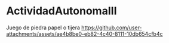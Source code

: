 # ActividadAutonomaIII
Juego de piedra papel o tijera
https://github.com/user-attachments/assets/ae4b8be0-eb82-4c40-8111-10db654cfb4c
